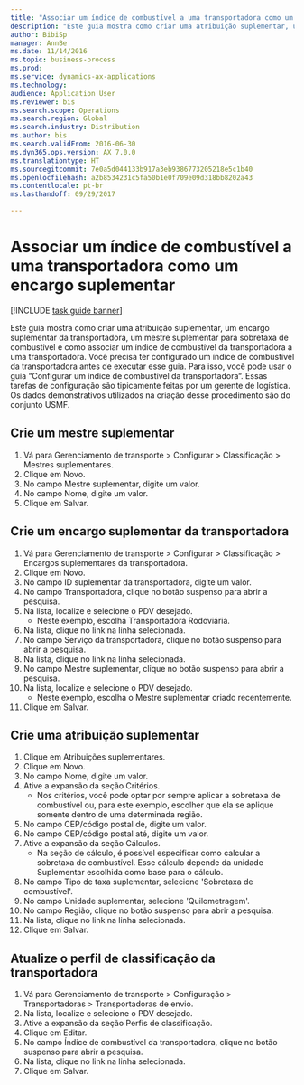 ```yaml
--- 
title: "Associar um índice de combustível a uma transportadora como um encargo suplementar"
description: "Este guia mostra como criar uma atribuição suplementar, um encargo suplementar da transportadora, um mestre suplementar para sobretaxa de combustível e como associar um índice de combustível da transportadora a uma transportadora."
author: BibiSp
manager: AnnBe
ms.date: 11/14/2016
ms.topic: business-process
ms.prod: 
ms.service: dynamics-ax-applications
ms.technology: 
audience: Application User
ms.reviewer: bis
ms.search.scope: Operations
ms.search.region: Global
ms.search.industry: Distribution
ms.author: bis
ms.search.validFrom: 2016-06-30
ms.dyn365.ops.version: AX 7.0.0
ms.translationtype: HT
ms.sourcegitcommit: 7e0a5d044133b917a3eb9386773205218e5c1b40
ms.openlocfilehash: a2b8534231c5fa50b1e0f709e09d318bb8202a43
ms.contentlocale: pt-br
ms.lasthandoff: 09/29/2017

---
```

# <a name="associate-a-fuel-index-with-a-carrier-as-an-accessorial-charge"></a>Associar um índice de combustível a uma transportadora como um encargo suplementar

[!INCLUDE [task guide banner](../../includes/task-guide-banner.md)]

Este guia mostra como criar uma atribuição suplementar, um encargo suplementar da transportadora, um mestre suplementar para sobretaxa de combustível e como associar um índice de combustível da transportadora a uma transportadora. Você precisa ter configurado um índice de combustível da transportadora antes de executar esse guia. Para isso, você pode usar o guia “Configurar um índice de combustível da transportadora“. Essas tarefas de configuração são tipicamente feitas por um gerente de logística. Os dados demonstrativos utilizados na criação desse procedimento são do conjunto USMF.


## <a name="create-an-accessorial-master"></a>Crie um mestre suplementar
1. Vá para Gerenciamento de transporte > Configurar > Classificação > Mestres suplementares.
2. Clique em Novo.
3. No campo Mestre suplementar, digite um valor.
4. No campo Nome, digite um valor.
5. Clique em Salvar.

## <a name="create-a-carrier-accessorial-charge"></a>Crie um encargo suplementar da transportadora
1. Vá para Gerenciamento de transporte > Configurar > Classificação > Encargos suplementares da transportadora.
2. Clique em Novo.
3. No campo ID suplementar da transportadora, digite um valor.
4. No campo Transportadora, clique no botão suspenso para abrir a pesquisa.
5. Na lista, localize e selecione o PDV desejado.
    * Neste exemplo, escolha Transportadora Rodoviária.  
6. Na lista, clique no link na linha selecionada.
7. No campo Serviço da transportadora, clique no botão suspenso para abrir a pesquisa.
8. Na lista, clique no link na linha selecionada.
9. No campo Mestre suplementar, clique no botão suspenso para abrir a pesquisa.
10. Na lista, localize e selecione o PDV desejado.
    * Neste exemplo, escolha o Mestre suplementar criado recentemente.  
11. Clique em Salvar.

## <a name="create-an-accessorial-assignment"></a>Crie uma atribuição suplementar
1. Clique em Atribuições suplementares.
2. Clique em Novo.
3. No campo Nome, digite um valor.
4. Ative a expansão da seção Critérios.
    * Nos critérios, você pode optar por sempre aplicar a sobretaxa de combustível ou, para este exemplo, escolher que ela se aplique somente dentro de uma determinada região.  
5. No campo CEP/código postal de, digite um valor.
6. No campo CEP/código postal até, digite um valor.
7. Ative a expansão da seção Cálculos.
    * Na seção de cálculo, é possível especificar como calcular a sobretaxa de combustível. Esse cálculo depende da unidade Suplementar escolhida como base para o cálculo.  
8. No campo Tipo de taxa suplementar, selecione 'Sobretaxa de combustível'.
9. No campo Unidade suplementar, selecione 'Quilometragem'.
10. No campo Região, clique no botão suspenso para abrir a pesquisa.
11. Na lista, clique no link na linha selecionada.
12. Clique em Salvar.

## <a name="update-the-carrier-rating-profile"></a>Atualize o perfil de classificação da transportadora
1. Vá para Gerenciamento de transporte > Configuração > Transportadoras > Transportadoras de envio.
2. Na lista, localize e selecione o PDV desejado.
3. Ative a expansão da seção Perfis de classificação.
4. Clique em Editar.
5. No campo Índice de combustível da transportadora, clique no botão suspenso para abrir a pesquisa.
6. Na lista, clique no link na linha selecionada.
7. Clique em Salvar.


